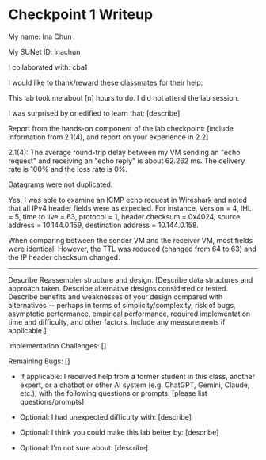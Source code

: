 Checkpoint 1 Writeup
====================

My name: Ina Chun

My SUNet ID: inachun

I collaborated with: cba1

I would like to thank/reward these classmates for their help: 

This lab took me about [n] hours to do. I did not attend the lab session.

I was surprised by or edified to learn that: [describe]

Report from the hands-on component of the lab checkpoint: [include
information from 2.1(4), and report on your experience in 2.2]


2.1(4): The average round-trip delay between my VM sending an "echo request" and receiving an "echo reply" is about 62.262 ms. The delivery rate is 100% and the loss rate is 0%.

Datagrams were not duplicated.

Yes, I was able to examine an ICMP echo request in Wireshark and noted that all IPv4 header fields were as expected. For instance, Version = 4, IHL = 5, time to live = 63, protocol = 1, header checksum = 0x4024, source address = 10.144.0.159, destination address = 10.144.0.158.

When comparing between the sender VM and the receiver VM, most fields were identical. However, the TTL was reduced (changed from 64 to 63) and the IP header checksum changed. 

----

Describe Reassembler structure and design. [Describe data structures and
approach taken. Describe alternative designs considered or tested.
Describe benefits and weaknesses of your design compared with
alternatives -- perhaps in terms of simplicity/complexity, risk of
bugs, asymptotic performance, empirical performance, required
implementation time and difficulty, and other factors. Include any
measurements if applicable.]

Implementation Challenges:
[]

Remaining Bugs:
[]

- If applicable: I received help from a former student in this class,
  another expert, or a chatbot or other AI system (e.g. ChatGPT,
  Gemini, Claude, etc.), with the following questions or prompts:
  [please list questions/prompts]

- Optional: I had unexpected difficulty with: [describe]

- Optional: I think you could make this lab better by: [describe]

- Optional: I'm not sure about: [describe]
